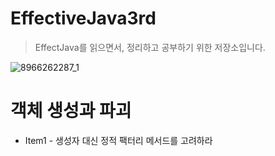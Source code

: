 # EffectiveJava3rd

> EffectJava를 읽으면서, 정리하고 공부하기 위한 저장소입니다.

![8966262287_1](https://user-images.githubusercontent.com/55838461/76144241-a74cbc00-60c1-11ea-8661-7fbfd79be96b.jpg)

# 객체 생성과 파괴

- Item1 - 생성자 대신 정적 팩터리 메서드를 고려하라